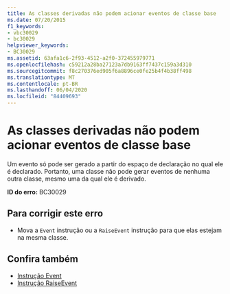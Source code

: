 ```yaml
---
title: As classes derivadas não podem acionar eventos de classe base
ms.date: 07/20/2015
f1_keywords:
- vbc30029
- bc30029
helpviewer_keywords:
- BC30029
ms.assetid: 63afa1c6-2f93-4512-a2f0-372455979771
ms.openlocfilehash: c59212a28ba27123a7db9163ff7437c159a3d310
ms.sourcegitcommit: f8c270376ed905f6a8896ce0fe25b4f4b38ff498
ms.translationtype: MT
ms.contentlocale: pt-BR
ms.lasthandoff: 06/04/2020
ms.locfileid: "84409693"
---
```

# <a name="derived-classes-cannot-raise-base-class-events"></a>As classes derivadas não podem acionar eventos de classe base
Um evento só pode ser gerado a partir do espaço de declaração no qual ele é declarado. Portanto, uma classe não pode gerar eventos de nenhuma outra classe, mesmo uma da qual ele é derivado.  
  
 **ID do erro:** BC30029  
  
## <a name="to-correct-this-error"></a>Para corrigir este erro  
  
- Mova a `Event` instrução ou a `RaiseEvent` instrução para que elas estejam na mesma classe.  
  
## <a name="see-also"></a>Confira também

- [Instrução Event](../statements/event-statement.md)
- [Instrução RaiseEvent](../statements/raiseevent-statement.md)
